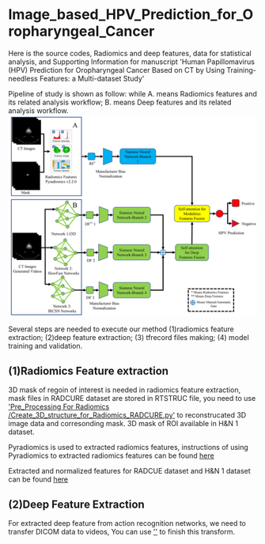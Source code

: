# Image_based_HPV_Prediction_for_Oropharyngeal_Cancer

Here is the source codes, Radiomics and deep features, data for statistical analysis, and Supporting Information for manuscript 'Human Papillomavirus (HPV) Prediction for Oropharyngeal Cancer Based on CT by Using Training-needless Features: a Multi-dataset Study'  

Pipeline of study is shown as follow: while A. means Radiomics features and its related analysis workflow; B. means Deep features and its related analysis workflow.
![image](https://github.com/FORRESTHUACHEN/Image_based_HPV_Prediction_for_Oropharyngeal_Cancer/blob/main/Figures/Figure2.png)

Several steps are needed to execute our method (1)radiomics feature extraction; (2)deep feature extraction; (3) tfrecord files making; (4) model training and validation.

## (1)Radiomics Feature extraction

3D mask of regoin of interest is needed in radiomics feature extraction, mask files in RADCURE dataset are stored in RTSTRUC file, you need to use ['Pre_Processing For Radiomics
/Create_3D_structure_for_Radiomics_RADCURE.py'](https://github.com/FORRESTHUACHEN/Image_based_HPV_Prediction_for_Oropharyngeal_Cancer/blob/main/Pre_Processing%20For%20Radiomics/Create_3D_structure_for_Radiomics_RADCURE.py) to reconstrucated 3D image data and corresonding mask. 3D mask of ROI available in H&N 1 dataset.

Pyradiomics is used to extracted radiomics features, instructions of using Pyradiomics to extracted radiomics features can be found [here](https://pyradiomics.readthedocs.io/en/latest/)

Extracted and normalized features for RADCUE dataset and H&N 1 dataset can be found [here](https://github.com/FORRESTHUACHEN/Image_based_HPV_Prediction_for_Oropharyngeal_Cancer/tree/main/Extracted%20Features)

## (2)Deep Feature Extraction

For extracted deep feature from action recognition networks, we need to transfer DICOM data to videos, You can use [''](https://github.com/FORRESTHUACHEN/Image_based_HPV_Prediction_for_Oropharyngeal_Cancer/blob/main/DICOMtoVIDEO/GenerateOPCVideo.py) to finish this transform.
